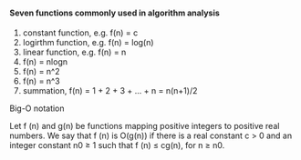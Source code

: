 #### Seven functions commonly used in algorithm analysis

1. constant function, e.g. f(n) = c
2. logirthm function, e.g. f(n) = log(n)
3. linear function, e.g. f(n) = n
4. f(n) = nlogn
5. f(n) = n^2
6. f(n) = n^3
7. summation, f(n) = 1 + 2 + 3 + ... + n = n(n+1)/2

Big-O notation

Let f (n) and g(n) be functions mapping positive integers to positive real numbers.
We say that f (n) is O(g(n)) if there is a real constant c > 0 and an integer constant
n0 ≥ 1 such that
f (n) ≤ cg(n), for n ≥ n0.